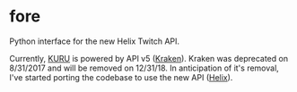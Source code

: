 # fore
Python interface for the new Helix Twitch API.

Currently, [KURU](https://kuru.pharrow.net) is powered by API v5 ([Kraken](https://dev.twitch.tv/docs/v5)).  Kraken was deprecated on 8/31/2017 and will be removed on 12/31/18.  In anticipation of it's removal, I've started porting the codebase to use the new API ([Helix](https://dev.twitch.tv/docs/api)).
